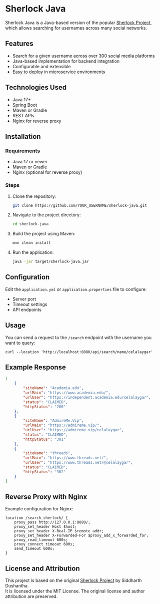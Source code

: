# Sherlock Java

Sherlock Java is a Java-based version of the popular [Sherlock Project](https://github.com/sherlock-project/sherlock), which allows searching for usernames across many social networks.

## Features

- Search for a given username across over 300 social media platforms
- Java-based implementation for backend integration
- Configurable and extensible
- Easy to deploy in microservice environments

## Technologies Used

- Java 17+
- Spring Boot
- Maven or Gradle
- REST APIs
- Nginx for reverse proxy

## Installation

### Requirements

- Java 17 or newer
- Maven or Gradle
- Nginx (optional for reverse proxy)

### Steps

1. Clone the repository:
   ```bash
   git clone https://github.com/YOUR_USERNAME/sherlock-java.git
   ```

2. Navigate to the project directory:
   ```bash
   cd sherlock-java
   ```

3. Build the project using Maven:
   ```bash
   mvn clean install
   ```

4. Run the application:
   ```bash
   java -jar target/sherlock-java.jar
   ```

## Configuration

Edit the `application.yml` or `application.properties` file to configure:

- Server port
- Timeout settings
- API endpoints

## Usage

You can send a request to the `/search` endpoint with the username you want to query:
```http
curl --location 'http://localhost:8080/api/search/name/celalaygar'

```

## Example Response

```json
[
    {
        "siteName": "Academia.edu",
        "urlMain": "https://www.academia.edu/",
        "urlUser": "https://independent.academia.edu/celalaygar",
        "status": "CLAIMED",
        "httpStatus": "200"
    },
    {
        "siteName": "AdmireMe.Vip",
        "urlMain": "https://admireme.vip/",
        "urlUser": "https://admireme.vip/celalaygar",
        "status": "CLAIMED",
        "httpStatus": "301"
    },
    {
        "siteName": "threads",
        "urlMain": "https://www.threads.net/",
        "urlUser": "https://www.threads.net/@celalaygar",
        "status": "CLAIMED",
        "httpStatus": "302"
    }
]
```

## Reverse Proxy with Nginx

Example configuration for Nginx:

```nginx
location /search_sherlock/ {
    proxy_pass http://127.0.0.1:8080/;
    proxy_set_header Host $host;
    proxy_set_header X-Real-IP $remote_addr;
    proxy_set_header X-Forwarded-For $proxy_add_x_forwarded_for;
    proxy_read_timeout 600s;
    proxy_connect_timeout 600s;
    send_timeout 600s;
}
```

## License and Attribution

This project is based on the original [Sherlock Project](https://github.com/sherlock-project/sherlock) by Siddharth Dushantha.  
It is licensed under the MIT License. The original license and author attribution are preserved.
